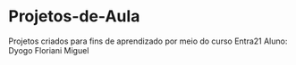 # Projetos-de-Aula
Projetos criados para fins de aprendizado por meio do curso Entra21
Aluno: Dyogo Floriani Miguel
